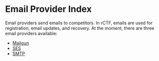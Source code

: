 # Email Provider Index

Email providers send emails to competitors. In rCTF, emails are used for registration, email updates, and recovery. At the moment, there are three email providers available:

* [Mailgun](mailgun)
* [SES](ses)
* [SMTP](smtp)
